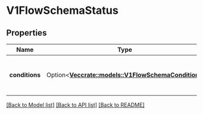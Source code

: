 # V1FlowSchemaStatus

## Properties

Name | Type | Description | Notes
------------ | ------------- | ------------- | -------------
**conditions** | Option<[**Vec<crate::models::V1FlowSchemaCondition>**](v1.FlowSchemaCondition.md)> | `conditions` is a list of the current states of FlowSchema. | [optional]

[[Back to Model list]](../README.md#documentation-for-models) [[Back to API list]](../README.md#documentation-for-api-endpoints) [[Back to README]](../README.md)


